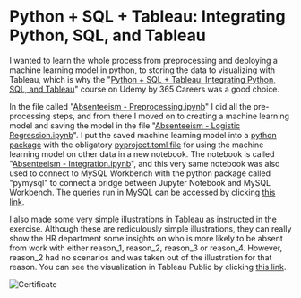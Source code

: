# Python + SQL + Tableau: Integrating Python, SQL, and Tableau

I wanted to learn the whole process from preprocessing and deploying a machine learning model in python, to storing the data to visualizing with Tableau, which is why the "[Python + SQL + Tableau: Integrating Python, SQL, and Tableau](https://www.udemy.com/course/python-sql-tableau-integrating-python-sql-and-tableau/)" course on Udemy by 365 Careers was a good choice.

In the file called "[Absenteeism - Preprocessing.ipynb](https://github.com/Jonashellevang/IE_MBD_2020/blob/master/Full%20ML%20Process%20(Python,MySQL,Tableau)/Absenteeism%20-%20Preprocessing.ipynb)" I did all the pre-processing steps, and from there I moved on to creating a machine learning model and saving the model in the file "[Absenteeism - Logistic Regression.ipynb](https://github.com/Jonashellevang/IE_MBD_2020/blob/master/Full%20ML%20Process%20(Python,MySQL,Tableau)/Absenteeism%20-%20Logistic%20Regression.ipynb)". I put the saved machine learning model into a [python package](https://github.com/Jonashellevang/IE_MBD_2020/blob/master/Full%20ML%20Process%20(Python,MySQL,Tableau)/absenteeism_module.py) with the obligatory [pyproject.toml file](https://github.com/Jonashellevang/IE_MBD_2020/blob/master/Full%20ML%20Process%20(Python,MySQL,Tableau)/pyproject.toml) for using the machine learning model on other data in a new notebook. The notebook is called "[Absenteeism - Integration.ipynb](https://github.com/Jonashellevang/IE_MBD_2020/blob/master/Full%20ML%20Process%20(Python,MySQL,Tableau)/Absenteeism%20-%20Integration.ipynb)", and this very same notebook was also used to connect to MySQL Workbench with the python package called "pymysql" to connect a bridge between Jupyter Notebook and MySQL Workbench. The queries run in MySQL can be accessed by clicking [this link](https://github.com/Jonashellevang/IE_MBD_2020/blob/master/Full%20ML%20Process%20(Python,MySQL,Tableau)/MySQL-Queries.sql).

I also made some very simple illustrations in Tableau as instructed in the exercise. Although these are rediculously simple illustrations, they can really show the HR department some insights on who is more likely to be absent from work with either reason_1, reason_2, reason_3 or reason_4. However, reason_2 had no scenarios and was taken out of the illustration for that reason. You can see the visualization in Tableau Public by clicking [this link](https://public.tableau.com/profile/jonas.hellevang#!/vizhome/AbsenteeismfromWork_15982097719720/AbsenteeismfromWork).

![Certificate](https://udemy-certificate.s3.amazonaws.com/image/UC-d31bb0d0-c130-4230-a5b5-d6fdfacded65.jpg?v=1598200075000)
